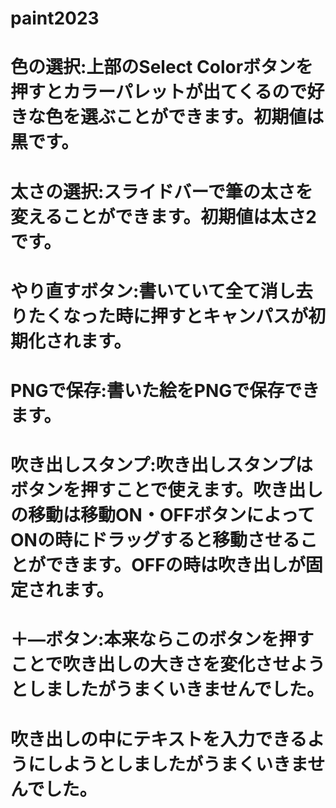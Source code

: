 # paint2023

#	色の選択:上部のSelect Colorボタンを押すとカラーパレットが出てくるので好きな色を選ぶことができます。初期値は黒です。
#	太さの選択:スライドバーで筆の太さを変えることができます。初期値は太さ2です。
#	やり直すボタン:書いていて全て消し去りたくなった時に押すとキャンパスが初期化されます。
#	PNGで保存:書いた絵をPNGで保存できます。
#	吹き出しスタンプ:吹き出しスタンプはボタンを押すことで使えます。吹き出しの移動は移動ON・OFFボタンによってONの時にドラッグすると移動させることができます。OFFの時は吹き出しが固定されます。 
#	＋―ボタン:本来ならこのボタンを押すことで吹き出しの大きさを変化させようとしましたがうまくいきませんでした。
#	吹き出しの中にテキストを入力できるようにしようとしましたがうまくいきませんでした。
